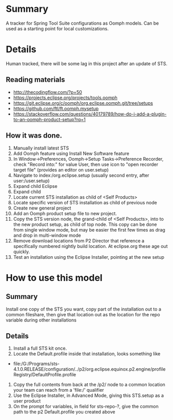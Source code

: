 # Summary

A tracker for Spring Tool Suite configurations as Oomph models.  Can be used as a starting point for local customizations.

# Details

Human tracked, there will be some lag in this project after an update of STS.

## Reading materials
- http://thecodingflow.com/?p=50
- https://projects.eclipse.org/projects/tools.oomph
- https://git.eclipse.org/c/oomph/org.eclipse.oomph.git/tree/setups
- https://github.com/ftl/ft.oomph.mysetup
- https://stackoverflow.com/questions/40179789/how-do-i-add-a-plugin-to-an-oomph-product-setup?rq=1

## How it was done.

1. Manually install latest STS
1. Add Oomph feature using Install New Software feature
1. In Window->Preferences, Oomph->Setup Tasks->Preference Recorder, check "Record into:" for value User, then use icon to "open recorder target file" (provides an editor on user.setup)
1. Navigate to index:/org.eclipse.setup (usually second entry, after user:/user.setup)
1. Expand child Eclipse
1. Expand child <Self Products>
1. Locate current STS installation as child of \<Self Products\>
1. Locate specific version of STS installation as child of previous node
1. Create new general project
1. Add an Oomph product setup file to new project.
1. Copy the STS version node, the grand-child of \<Self Products\>, into to the new product setup, as child of top node.  This copy can be done from single window mode, but may be easier the first few times as drag and drop in multi-window mode 
1. Remove download locations from P2 Director that reference a specifically numbered nightly build location.  At eclipse.org these age out quickly.
1. Test an installation using the Eclipse Installer, pointing at the new setup 

# How to use this model

## Summary

Install one copy of the STS you want, copy part of the installation out to a common fileshare, then give that location out as the location for the repo variable during other installations

## Details

1. Install a full STS kit once.
1. Locate the Default.profile inside that installation, looks something like
 
 - file:/G:/Programs/sts-4.1.0.RELEASE/configuration/../p2/org.eclipse.equinox.p2.engine/profileRegistry/DefaultProfile.profile
 
1. Copy the full contents from back at the /p2/ node to a common location your team can reach from a 'file:/' qualifier
1. Use the Eclipse Installer, in Advanced Mode, giving this STS.setup as a user product
1. On the prompt for variables, in field for sts-repo-?, give the common path to the p2 Default.profile you created above